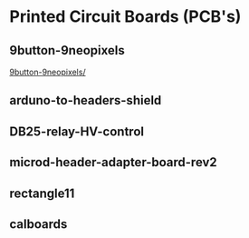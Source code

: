 # Printed Circuit Boards (PCB's)

## 9button-9neopixels

[9button-9neopixels/](9button-9neopixels/)

## arduno-to-headers-shield

## DB25-relay-HV-control

## microd-header-adapter-board-rev2

## rectangle11

## calboards

